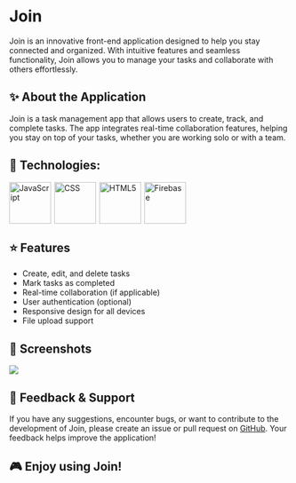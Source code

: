 # Join

Join is an innovative front-end application designed to help you stay connected and organized. With intuitive features and seamless functionality, Join allows you to manage your tasks and collaborate with others effortlessly.

## ✨ About the Application

Join is a task management app that allows users to create, track, and complete tasks. The app integrates real-time collaboration features, helping you stay on top of your tasks, whether you are working solo or with a team.

## 🔧 Technologies: 

<div style="display: flex;">
   <img src="https://skillicons.dev/icons?i=js" height="75" style="margin-right: 6px;" alt="JavaScript"/>
   <img src="https://skillicons.dev/icons?i=css" height="75" style="margin-right: 6px;" alt="CSS"/>
   <img src="https://skillicons.dev/icons?i=html" height="75" style="margin-right: 6px;" alt="HTML5"/>
   <img src="https://skillicons.dev/icons?i=firebase" height="75" alt="Firebase"/>
</div>

## ⭐ Features

  - Create, edit, and delete tasks
  - Mark tasks as completed
  - Real-time collaboration (if applicable)
  - User authentication (optional)
  - Responsive design for all devices
  - File upload support

## 📸 Screenshots

![](https://raw.githubusercontent.com/SnowCoder404/Portfolio/refs/heads/main/public/assets/img/screenshots/join.png)

## 💬 Feedback & Support

If you have any suggestions, encounter bugs, or want to contribute to the development of Join, please create an issue or pull request on [GitHub](https://github.com/SnowCoder404/Join). Your feedback helps improve the application!



## 🎮 Enjoy using Join!
